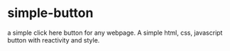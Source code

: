 # simple-button
a simple click here button for any webpage.
A simple html, css, javascript button with reactivity and style.
